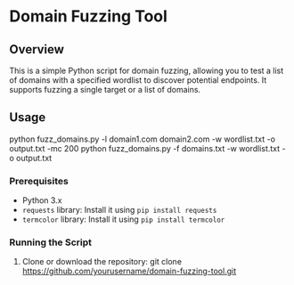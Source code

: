 # Domain Fuzzing Tool

## Overview

This is a simple Python script for domain fuzzing, allowing you to test a list of domains with a specified wordlist to discover potential endpoints. It supports fuzzing a single target or a list of domains.

## Usage
python fuzz_domains.py -l domain1.com domain2.com -w wordlist.txt -o output.txt -mc 200
python fuzz_domains.py -f domains.txt -w wordlist.txt -o output.txt


### Prerequisites

- Python 3.x
- `requests` library: Install it using `pip install requests`
- `termcolor` library: Install it using `pip install termcolor`

### Running the Script

1. Clone or download the repository: git clone https://github.com/yourusername/domain-fuzzing-tool.git
